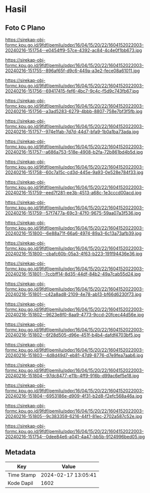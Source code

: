 # Hasil

## Foto C Plano

https://sirekap-obj-formc.kpu.go.id/9fdf/pemilu/pdpr/16/04/15/20/22/1604152022003-20240216-151754--e0454ff9-57ce-4392-ac84-4c4e0f1bb673.jpg

https://sirekap-obj-formc.kpu.go.id/9fdf/pemilu/pdpr/16/04/15/20/22/1604152022003-20240216-151755--896af65f-d9c6-449a-a3e2-fece08a61011.jpg

https://sirekap-obj-formc.kpu.go.id/9fdf/pemilu/pdpr/16/04/15/20/22/1604152022003-20240216-151756--69417415-fef6-4bc7-9c4c-f5d9c743fb67.jpg

https://sirekap-obj-formc.kpu.go.id/9fdf/pemilu/pdpr/16/04/15/20/22/1604152022003-20240216-151756--a3ad5283-6279-4bbb-8807-758e7bf3f5fb.jpg

https://sirekap-obj-formc.kpu.go.id/9fdf/pemilu/pdpr/16/04/15/20/22/1604152022003-20240216-151757--974e1fab-7d7d-44d7-bfa9-1b0a1ba73ada.jpg

https://sirekap-obj-formc.kpu.go.id/9fdf/pemilu/pdpr/16/04/15/20/22/1604152022003-20240216-151757--a686a753-518e-4908-b2fa-72b861bd4b5d.jpg

https://sirekap-obj-formc.kpu.go.id/9fdf/pemilu/pdpr/16/04/15/20/22/1604152022003-20240216-151758--60c7a15c-cd3d-445e-9a93-0e528e784f33.jpg

https://sirekap-obj-formc.kpu.go.id/9fdf/pemilu/pdpr/16/04/15/20/22/1604152022003-20240216-151759--eed7f281-ee3b-4513-a68c-1e3cccd00acd.jpg

https://sirekap-obj-formc.kpu.go.id/9fdf/pemilu/pdpr/16/04/15/20/22/1604152022003-20240216-151759--57f7477a-69c3-47f0-9675-59aa07a3f536.jpg

https://sirekap-obj-formc.kpu.go.id/9fdf/pemilu/pdpr/16/04/15/20/22/1604152022003-20240216-151800--6e88a71f-66a6-4974-89a3-6c13a73afb39.jpg

https://sirekap-obj-formc.kpu.go.id/9fdf/pemilu/pdpr/16/04/15/20/22/1604152022003-20240216-151800--cbafc60b-05a3-4f63-b223-191f94436e36.jpg

https://sirekap-obj-formc.kpu.go.id/9fdf/pemilu/pdpr/16/04/15/20/22/1604152022003-20240216-151801--7ccbff14-8d35-44df-84b2-49a7cab55d24.jpg

https://sirekap-obj-formc.kpu.go.id/9fdf/pemilu/pdpr/16/04/15/20/22/1604152022003-20240216-151801--c42a8ad8-2109-4e78-ab13-bf66d6230f73.jpg

https://sirekap-obj-formc.kpu.go.id/9fdf/pemilu/pdpr/16/04/15/20/22/1604152022003-20240216-151802--9623e8f0-8aa9-4773-9ccd-20fcec44d56e.jpg

https://sirekap-obj-formc.kpu.go.id/9fdf/pemilu/pdpr/16/04/15/20/22/1604152022003-20240216-151802--6f28d505-d96e-451f-b4b4-dafdf4703bf5.jpg

https://sirekap-obj-formc.kpu.go.id/9fdf/pemilu/pdpr/16/04/15/20/22/1604152022003-20240216-151803--4d8d49d7-eb81-47d9-8776-d7e9fea7aab6.jpg

https://sirekap-obj-formc.kpu.go.id/9fdf/pemilu/pdpr/16/04/15/20/22/1604152022003-20240216-151804--97dc8477-e11b-4ff9-916b-d99ac6ef5e18.jpg

https://sirekap-obj-formc.kpu.go.id/9fdf/pemilu/pdpr/16/04/15/20/22/1604152022003-20240216-151804--6953186e-d909-4f31-b2d8-f2efc568a46a.jpg

https://sirekap-obj-formc.kpu.go.id/9fdf/pemilu/pdpr/16/04/15/20/22/1604152022003-20240216-151805--9c383359-6216-44f1-81ec-2702a587c52e.jpg

https://sirekap-obj-formc.kpu.go.id/9fdf/pemilu/pdpr/16/04/15/20/22/1604152022003-20240216-151754--0dee84e6-a041-4a47-bb5b-9124996bed05.jpg


## Metadata

| Key        | Value               |
| ---------- | ------------------- |
| Time Stamp | 2024-02-17 13:05:41 |
| Kode Dapil | 1602                |



